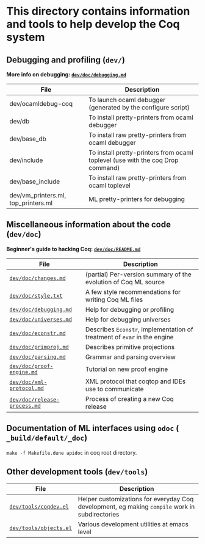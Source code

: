 # This directory contains information and tools to help develop the Coq system


## Debugging and profiling (`dev/`)
**More info on debugging: [`dev/doc/debugging.md`](doc/debugging.md)**

| File | Description |
| ---- | ----------- |
| dev/ocamldebug-coq | To launch ocaml debugger (generated by the configure script) |
| dev/db | To install pretty-printers from ocaml debugger |
| dev/base_db | To install raw pretty-printers from ocaml debugger |
| dev/include | To install pretty-printers from ocaml toplevel (use with the coq Drop command) |
| dev/base_include | To install raw pretty-printers from ocaml toplevel |
| dev/vm_printers.ml, top_printers.ml | ML pretty-printers for debugging |


## Miscellaneous information about the code (`dev/doc`)
**Beginner's guide to hacking Coq: [`dev/doc/README.md`](doc/README.md)**

| File | Description |
| ---- | ----------- |
| [`dev/doc/changes.md`](doc/changes.md) | (partial) Per-version summary of the evolution of Coq ML source |
| [`dev/doc/style.txt`](doc/style.txt) | A few style recommendations for writing Coq ML files |
| [`dev/doc/debugging.md`](doc/debugging.md) | Help for debugging or profiling |
| [`dev/doc/universes.md`](doc/universes.md) |  Help for debugging universes |
| [`dev/doc/econstr.md`](doc/econstr.md) | Describes `Econstr`, implementation of treatment of `evar` in the engine |
| [`dev/doc/primproj.md`](doc/primproj.md) | Describes primitive projections |
| [`dev/doc/parsing.md`](doc/parsing.md) | Grammar and parsing overview |
| [`dev/doc/proof-engine.md`](doc/proof-engine.md) | Tutorial on new proof engine |
| [`dev/doc/xml-protocol.md`](doc/xml-protocol.md) | XML protocol that coqtop and IDEs use to communicate |
| [`dev/doc/release-process.md`](doc/release-process.md) | Process of creating a new Coq release |


## Documentation of ML interfaces using `odoc` ( `_build/default/_doc`)
`make -f Makefile.dune apidoc` in coq root directory.

## Other development tools (`dev/tools`)

| File | Description |
| ---- | ----------- |
| [`dev/tools/coqdev.el`](tools/coqdev.el) | Helper customizations for everyday Coq development, eg making `compile` work in subdirectories
| [`dev/tools/objects.el`](tools/objects.el) | Various development utilities at emacs level |

